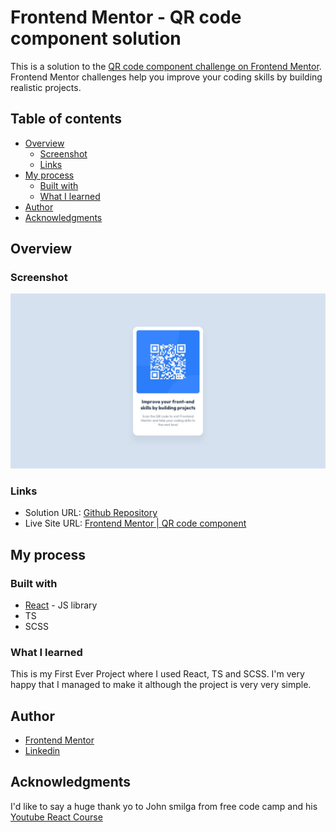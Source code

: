 # Frontend Mentor - QR code component solution

This is a solution to the [QR code component challenge on Frontend Mentor](https://www.frontendmentor.io/challenges/qr-code-component-iux_sIO_H). Frontend Mentor challenges help you improve your coding skills by building realistic projects.

## Table of contents

- [Overview](#overview)
  - [Screenshot](#screenshot)
  - [Links](#links)
- [My process](#my-process)
  - [Built with](#built-with)
  - [What I learned](#what-i-learned)
- [Author](#author)
- [Acknowledgments](#acknowledgments)

## Overview

### Screenshot

![](./src/design/desktop-design.jpg)

### Links

- Solution URL: [Github Repository](https://github.com/simokitkat/QR-code-component-React)
- Live Site URL: [Frontend Mentor | QR code component](https://simokitkat.github.io/QR-code-component-React)

## My process

### Built with

- [React](https://reactjs.org/) - JS library
- TS
- SCSS

### What I learned

This is my First Ever Project where I used React, TS and SCSS. I'm very happy that I managed to make it although the project is very very simple.

## Author

- [Frontend Mentor](https://www.frontendmentor.io/profile/simokitkat)
- [Linkedin](https://www.linkedin.com/in/islamsoliman92)

## Acknowledgments

I'd like to say a huge thank yo to John smilga from free code camp and his [Youtube React Course](https://www.youtube.com/watch?v=2-crBg6wpp0&t=15963s)
